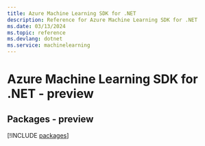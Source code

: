 ```yaml
---
title: Azure Machine Learning SDK for .NET
description: Reference for Azure Machine Learning SDK for .NET
ms.date: 03/13/2024
ms.topic: reference
ms.devlang: dotnet
ms.service: machinelearning
---
```

# Azure Machine Learning SDK for .NET - preview
## Packages - preview
[!INCLUDE [packages](machine-learning-index.md)]